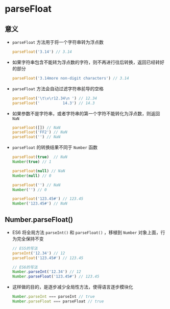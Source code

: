 # parseFloat

## 意义

+ `parseFloat` 方法用于将一个字符串转为浮点数

  ```js
  parseFloat('3.14') // 3.14
  ```

+ 如果字符串包含不能转为浮点数的字符，则不再进行往后转换，返回已经转好的部分

  ```js
  parseFloat('3.14more non-digit characters') // 3.14
  ```

+ `parseFloat` 方法会自动过滤字符串前导的空格

  ```js
  parseFloat('\t\v\r12.34\n ') // 12.34
  parseFloat('          14.3') // 14.3
  ```

+ 如果参数不是字符串，或者字符串的第一个字符不能转化为浮点数，则返回 `NaN`

  ```js
  parseFloat([]) // NaN
  parseFloat('FF2') // NaN
  parseFloat('') // NaN
  ```

+ `parseFloat` 的转换结果不同于 `Number` 函数

  ```js
  parseFloat(true)  // NaN
  Number(true) // 1

  parseFloat(null) // NaN
  Number(null) // 0

  parseFloat('') // NaN
  Number('') // 0

  parseFloat('123.45#') // 123.45
  Number('123.45#') // NaN
  ```

## Number.parseFloat()

+ ES6 将全局方法 `parseInt()` 和 `parseFloat()` ，移植到 `Number` 对象上面，行为完全保持不变

  ```js
  // ES5的写法
  parseInt('12.34') // 12
  parseFloat('123.45#') // 123.45

  // ES6的写法
  Number.parseInt('12.34') // 12
  Number.parseFloat('123.45#') // 123.45
  ```

+ 这样做的目的，是逐步减少全局性方法，使得语言逐步模块化

  ```js
  Number.parseInt === parseInt // true
  Number.parseFloat === parseFloat // true
  ```
